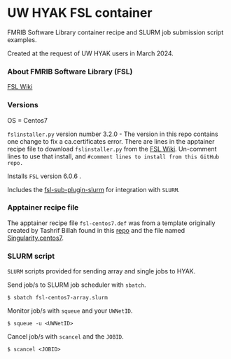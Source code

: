 # UW HYAK FSL container

FMRIB Software Library container recipe and SLURM job submission script examples. 

Created at the request of UW HYAK users in March 2024. 

### About FMRIB Software Library (FSL)

 [FSL Wiki](https://fsl.fmrib.ox.ac.uk/fsl/fslwiki/FSL)

 ### Versions

 OS = Centos7 
 
 `fslinstaller.py` version number 3.2.0 - The version in this repo contains one change to fix a ca.certificates error. There are lines in the apptainer recipe file to download `fslinstaller.py` from the [FSL Wiki](https://fsl.fmrib.ox.ac.uk/fsl/fslwiki/FSL). Un-comment lines to use that install, and `#comment lines to install from this GitHub repo.` 

 Installs `FSL` version 6.0.6 .

 Includes the [fsl-sub-plugin-slurm](https://git.fmrib.ox.ac.uk/fsl/fsl_sub_plugin_slurm) for integration with `SLURM`. 

 ### Apptainer recipe file

The apptainer recipe file `fsl-centos7.def` was from a template originally created by Tashrif Billah found in this [repo](https://github.com/pnlbwh/fsl-containers/tree/master) and the file named [Singularity.centos7](https://github.com/pnlbwh/fsl-containers/blob/master/Singularity.centos7).

### SLURM script

`SLURM` scripts provided for sending array and single jobs to HYAK.

Send job/s to SLURM job scheduler with `sbatch`. 

```shell terminal=true
$ sbatch fsl-centos7-array.slurm
```

Monitor job/s with `squeue` and your `UWNetID`.

```shell terminal=true
$ squeue -u <UWNetID>
```

Cancel job/s with `scancel` and the `JOBID`.

```shell terminal=true
$ scancel <JOBID>
```